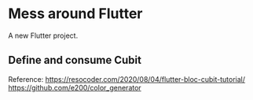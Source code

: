 # Mess around Flutter

A new Flutter project.

## Define and consume Cubit
Reference:
https://resocoder.com/2020/08/04/flutter-bloc-cubit-tutorial/
https://github.com/e200/color_generator
